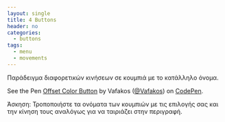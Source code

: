 ```yaml
---
layout: single
title: 4 Buttons
header: no
categories:
  - buttons
tags:
  - menu
  - movements
---
```


Παράδειγμα διαφορετικών κινήσεων σε κουμπιά με το κατάλληλο όνομα.

<p data-height="265" data-theme-id="0" data-slug-hash="YRvMEy" data-default-tab="css,result" data-user="Vafakos" 
data-pen-title="Offset Color Button" class="codepen">See the Pen <a href="https://codepen.io/Vafakos/pen/YRvMEy/">
Offset Color Button</a> by Vafakos (<a href="https://codepen.io/Vafakos">@Vafakos</a>) on <a href="https://codepen.io">CodePen</a>.</p>
<script async src="https://static.codepen.io/assets/embed/ei.js"></script>

Άσκηση: Τροποποιήστε τα ονόματα των κουμπιών με τις επιλογής σας και την κίνηση τους αναλόγως για να ταιριάζει στην περιγραφή.  
